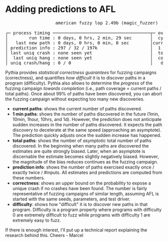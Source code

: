 # Adding predictions to AFL

<pre>
                   american fuzzy lop 2.49b (magic_fuzzer)

┌─ process timing ─────────────────────────────────────┬─ overall results ─────┐
│        run time : 0 days, 0 hrs, 2 min, 29 sec       │  cycles done : 0      │
│   last new path : 0 days, 0 hrs, 0 min, 0 sec        │current paths : 533    │
│ prediction info : 297 / 32 / 197k                    │  1 min paths : 652    │
│ last uniq crash : none seen yet                      │  total paths : 1911   │
│  last uniq hang : none seen yet                      │  correctness : 2e-03  │
│ uniq crash/hang : 0 / 0                              │   difficulty : 5e-02  │
</pre>

Pythia provides *statistical correctness guarantees* for fuzzing campaigns (correctness), and quantifies *how difficult* it is to discover paths in a program (difficulty). Pythia also allows to determine the *progress* of the fuzzing campaign *towards completion* (i.e., path coverage = current paths / total paths). Once about 99% of paths have been discovered, you can abort the fuzzing campaign without expecting too many new discoveries.

* **current paths**: shows the current number of paths discovered.
* **1 min paths**: shows the number of paths discovered in the future (1min, 10min, 1hour, 10hrs, and 1d). However, the prediction does not anticipate sudden increases in the number of paths discovered. It expects the path discovery to decelerate at the same speed (approaching an asymptote). The prediction quickly adjusts once the sudden increase has happened.
* **total paths**: shows the number of *asymptotic* total number of paths discovered. In the beginning when many paths are discovered the estimates are quite strongly biased. Later, when an asymptote is discernable the estimate becomes slightly negatively biased. However, the magnitude of the bias reduces  continues as the fuzzing campaign.
* **prediction info**: shows the number of paths exercised exactly once / exactly twice / #inputs. All estimates and predictions are computed from these numbers.
* **correctness**: shows an upper bound on the probability to expose a unique crash if no crashes have been found. The number is fairly representative of fuzzing campaigns of similar length, assuming AFL is started with the same seeds, parameters, and test driver. 
* **difficulty**: shows how "difficult" it is to discover new paths in that program. Difficulty is a program property where programs with difficulty 0 are extremely difficult to fuzz while programs with difficulty 1 are extremely easy to fuzz.

If there is enough interest, I'll put up a technical report explaining the research behind this.
Cheers - Marcel
